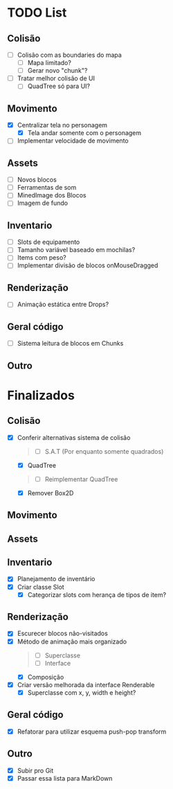# TODO List

## Colisão
- [ ] Colisão com as boundaries do mapa
    - [ ] Mapa limitado?
    - [ ] Gerar novo "chunk"?
- [ ] Tratar melhor colisão de UI
    - [ ] QuadTree só para UI?

## Movimento
- [X] Centralizar tela no personagem
    - [X] Tela andar somente com o personagem
- [ ] Implementar velocidade de movimento

## Assets
- [ ] Novos blocos
- [ ] Ferramentas de som
- [ ] MinedImage dos Blocos
- [ ] Imagem de fundo

## Inventario
- [ ] Slots de equipamento
- [ ] Tamanho variável baseado em mochilas?
- [ ] Items com peso?
- [ ] Implementar divisão de blocos onMouseDragged

## Renderização
- [ ] Animação estática entre Drops?

## Geral código
- [ ] Sistema leitura de blocos em Chunks

## Outro

# Finalizados

## Colisão
- [X] Conferir alternativas sistema de colisão 
    > - [ ] S.A.T (Por enquanto somente quadrados)
    - [X] QuadTree
    > - [ ] Reimplementar QuadTree
    - [X] Remover Box2D

## Movimento

## Assets

## Inventario
- [X] Planejamento de inventário
- [X] Criar classe Slot
    - [X] Categorizar slots com herança de tipos de item?

## Renderização
- [X] Escurecer blocos não-visitados
- [X] Método de animação mais organizado
    > - [ ] Superclasse
    > - [ ] Interface
    - [X] Composição
- [X] Criar versão melhorada da interface Renderable
    - [X] Superclasse com x, y, width e height?

## Geral código
- [X] Refatorar para utilizar esquema push-pop transform

## Outro
- [X] Subir pro Git
- [X] Passar essa lista para MarkDown